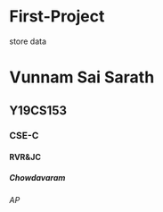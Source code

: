 # First-Project
store data
# Vunnam Sai Sarath
## Y19CS153
### CSE-C
#### RVR&JC
##### Chowdavaram
###### AP
